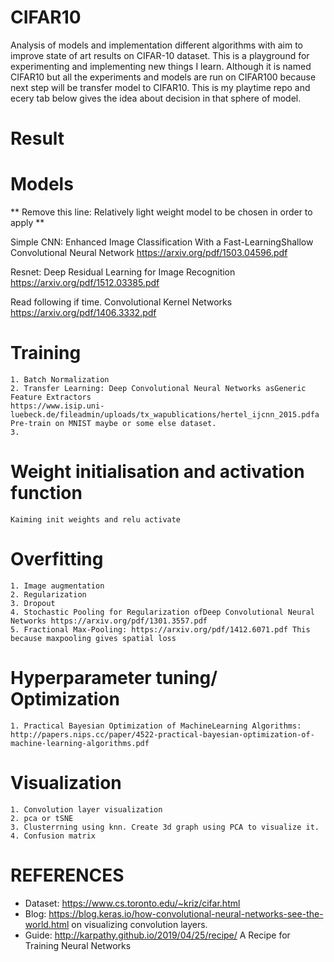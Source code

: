 # CIFAR10
Analysis of models and implementation different algorithms with aim to improve state of art results on CIFAR-10 dataset. This is a playground for experimenting and implementing new things I learn.
Although it is named CIFAR10 but all the experiments and models are run on CIFAR100 because next step will be transfer model to CIFAR10.
This is my playtime repo and ecery tab below gives the idea about decision in that sphere of model.

# Result 


# Models
** Remove this line: Relatively light weight model to be chosen in order to apply **

Simple CNN: Enhanced Image Classification With a Fast-LearningShallow Convolutional Neural Network
https://arxiv.org/pdf/1503.04596.pdf

Resnet: Deep Residual Learning for Image Recognition https://arxiv.org/pdf/1512.03385.pdf

Read following if time.
Convolutional Kernel Networks
https://arxiv.org/pdf/1406.3332.pdf

# Training
    1. Batch Normalization 
    2. Transfer Learning: Deep Convolutional Neural Networks asGeneric Feature Extractors
    https://www.isip.uni-luebeck.de/fileadmin/uploads/tx_wapublications/hertel_ijcnn_2015.pdfa
    Pre-train on MNIST maybe or some else dataset.
    3.
   
# Weight  initialisation and activation function
    Kaiming init weights and relu activate
  

# Overfitting
    1. Image augmentation 
    2. Regularization 
    3. Dropout
    4. Stochastic Pooling for Regularization ofDeep Convolutional Neural Networks https://arxiv.org/pdf/1301.3557.pdf 
    5. Fractional Max-Pooling: https://arxiv.org/pdf/1412.6071.pdf This because maxpooling gives spatial loss
    
# Hyperparameter tuning/ Optimization
    1. Practical Bayesian Optimization of MachineLearning Algorithms: http://papers.nips.cc/paper/4522-practical-bayesian-optimization-of-machine-learning-algorithms.pdf
  

# Visualization
    1. Convolution layer visualization 
    2. pca or tSNE
    3. Clusterrning using knn. Create 3d graph using PCA to visualize it.
    4. Confusion matrix


# REFERENCES
* Dataset: https://www.cs.toronto.edu/~kriz/cifar.html
* Blog: https://blog.keras.io/how-convolutional-neural-networks-see-the-world.html on visualizing convolution layers.
* Guide: http://karpathy.github.io/2019/04/25/recipe/ A Recipe for Training Neural Networks
